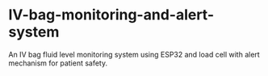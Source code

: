 # IV-bag-monitoring-and-alert-system
An IV bag fluid level monitoring system using ESP32 and load cell with alert mechanism for patient safety.
